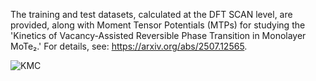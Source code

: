 The training and test datasets, calculated at the DFT SCAN level, are provided, along with Moment Tensor Potentials (MTPs) for studying the 'Kinetics of Vacancy-Assisted Reversible Phase Transition in Monolayer MoTe₂.' For details, see: https://arxiv.org/abs/2507.12565.

![KMC](https://github.com/user-attachments/assets/f32a3328-3127-4174-9ca9-4b28981afece)
